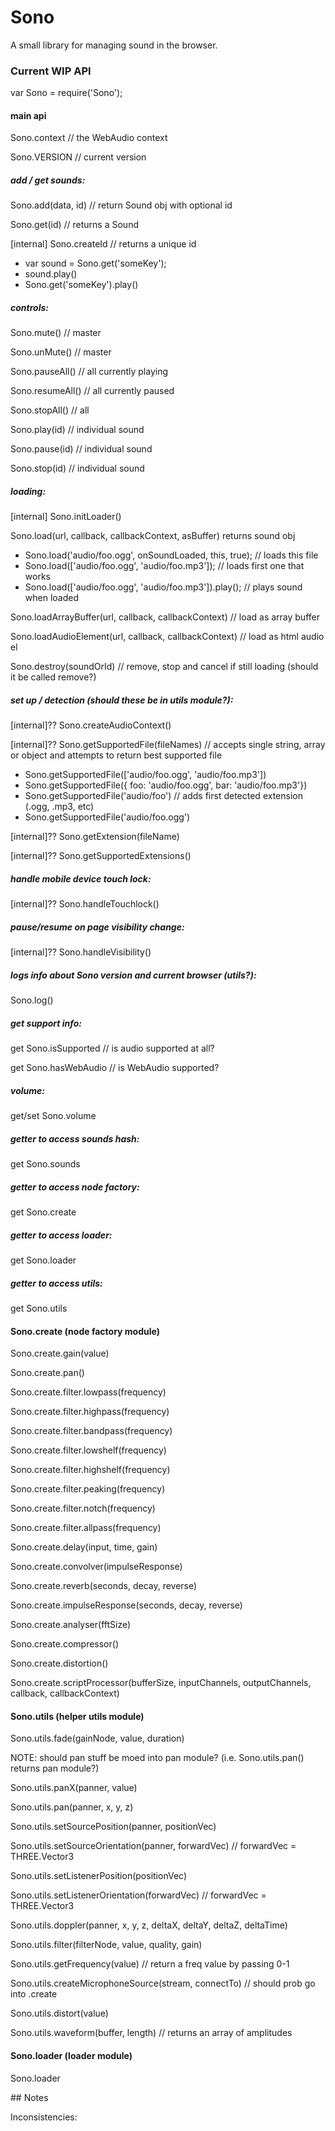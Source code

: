 # Sono

A small library for managing sound in the browser.


### Current WIP API

var Sono = require('Sono');


#### main api

Sono.context // the WebAudio context

Sono.VERSION // current version

##### add / get sounds:

Sono.add(data, id) // return Sound obj with optional id

Sono.get(id) // returns a Sound

[internal] Sono.createId // returns a unique id

* var sound = Sono.get('someKey');
* sound.play()
* Sono.get('someKey').play()

##### controls:

Sono.mute() // master

Sono.unMute() // master

Sono.pauseAll() // all currently playing

Sono.resumeAll() // all currently paused

Sono.stopAll() // all

Sono.play(id) // individual sound

Sono.pause(id) // individual sound

Sono.stop(id) // individual sound

##### loading:

[internal] Sono.initLoader()

Sono.load(url, callback, callbackContext, asBuffer) returns sound obj

* Sono.load('audio/foo.ogg', onSoundLoaded, this, true); // loads this file
* Sono.load(['audio/foo.ogg', 'audio/foo.mp3']); // loads first one that works
* Sono.load(['audio/foo.ogg', 'audio/foo.mp3']).play(); // plays sound when loaded

Sono.loadArrayBuffer(url, callback, callbackContext) // load as array buffer

Sono.loadAudioElement(url, callback, callbackContext) // load as html audio el

Sono.destroy(soundOrId) // remove, stop and cancel if still loading (should it be called remove?)

##### set up / detection (should these be in utils module?):

[internal]?? Sono.createAudioContext()

[internal]?? Sono.getSupportedFile(fileNames) // accepts single string, array or object and attempts to return best supported file

* Sono.getSupportedFile(['audio/foo.ogg', 'audio/foo.mp3'])
* Sono.getSupportedFile({ foo: 'audio/foo.ogg', bar: 'audio/foo.mp3'})
* Sono.getSupportedFile('audio/foo') // adds first detected extension (.ogg, .mp3, etc)
* Sono.getSupportedFile('audio/foo.ogg')

[internal]?? Sono.getExtension(fileName)

[internal]?? Sono.getSupportedExtensions()

##### handle mobile device touch lock:

[internal]?? Sono.handleTouchlock()

##### pause/resume on page visibility change:

[internal]?? Sono.handleVisibility()

##### logs info about Sono version and current browser (utils?):

Sono.log()

##### get support info:

get Sono.isSupported // is audio supported at all?

get Sono.hasWebAudio // is WebAudio supported?

##### volume:

get/set Sono.volume

##### getter to access sounds hash:

get Sono.sounds

##### getter to access node factory:

get Sono.create

##### getter to access loader:

get Sono.loader

##### getter to access utils:

get Sono.utils


#### Sono.create (node factory module)

Sono.create.gain(value)

Sono.create.pan()

Sono.create.filter.lowpass(frequency)

Sono.create.filter.highpass(frequency)

Sono.create.filter.bandpass(frequency)

Sono.create.filter.lowshelf(frequency)

Sono.create.filter.highshelf(frequency)

Sono.create.filter.peaking(frequency)

Sono.create.filter.notch(frequency)

Sono.create.filter.allpass(frequency)

Sono.create.delay(input, time, gain)

Sono.create.convolver(impulseResponse)

Sono.create.reverb(seconds, decay, reverse)

Sono.create.impulseResponse(seconds, decay, reverse)

Sono.create.analyser(fftSize)

Sono.create.compressor()

Sono.create.distortion()

Sono.create.scriptProcessor(bufferSize, inputChannels, outputChannels, callback, callbackContext)

#### Sono.utils (helper utils module)

Sono.utils.fade(gainNode, value, duration)

NOTE: should pan stuff be moed into pan module? (i.e. Sono.utils.pan() returns pan module?)

Sono.utils.panX(panner, value)

Sono.utils.pan(panner, x, y, z)

Sono.utils.setSourcePosition(panner, positionVec)

Sono.utils.setSourceOrientation(panner, forwardVec) // forwardVec = THREE.Vector3

Sono.utils.setListenerPosition(positionVec)

Sono.utils.setListenerOrientation(forwardVec) // forwardVec = THREE.Vector3

Sono.utils.doppler(panner, x, y, z, deltaX, deltaY, deltaZ, deltaTime)

Sono.utils.filter(filterNode, value, quality, gain)

Sono.utils.getFrequency(value) // return a freq value by passing 0-1

Sono.utils.createMicrophoneSource(stream, connectTo) // should prob go into .create

Sono.utils.distort(value)

Sono.utils.waveform(buffer, length) // returns an array of amplitudes

#### Sono.loader (loader module)

Sono.loader



## Notes

Inconsistencies:


